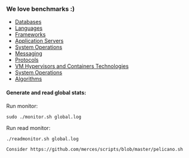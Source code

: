 ### We love benchmarks :)
- [Databases](https://github.com/marcelomf/benchmark/tree/master/db)
- [Languages](https://github.com/marcelomf/benchmark)
- [Frameworks](https://github.com/marcelomf/benchmark)
- [Application Servers](https://github.com/marcelomf/benchmark)
- [System Operations](https://github.com/marcelomf/benchmark)
- [Messaging](https://github.com/marcelomf/benchmark)
- [Protocols](https://github.com/marcelomf/benchmark)
- [VM Hypervisors and Containers Technologies](https://github.com/marcelomf/benchmark)
- [System Operations](https://github.com/marcelomf/benchmark)
- [Algorithms](https://github.com/marcelomf/benchmark)

#### Generate and read global stats:
Run monitor:

`sudo ./monitor.sh global.log`

Run read monitor:

`./readmonitor.sh global.log`

`Consider https://github.com/merces/scripts/blob/master/pelicano.sh`
